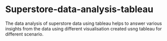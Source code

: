 # Superstore-data-analysis-tableau
The data analysis of superstore data using tableau helps to answer various insights from the data using different visualisation created usng tableau for different scenario.
